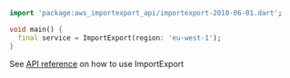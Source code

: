 ```dart
import 'package:aws_importexport_api/importexport-2010-06-01.dart';

void main() {
  final service = ImportExport(region: 'eu-west-1');
}
```

See [API reference](https://pub.dev/documentation/aws_importexport_api/latest/importexport-2010-06-01/ImportExport-class.html) on how to use ImportExport
